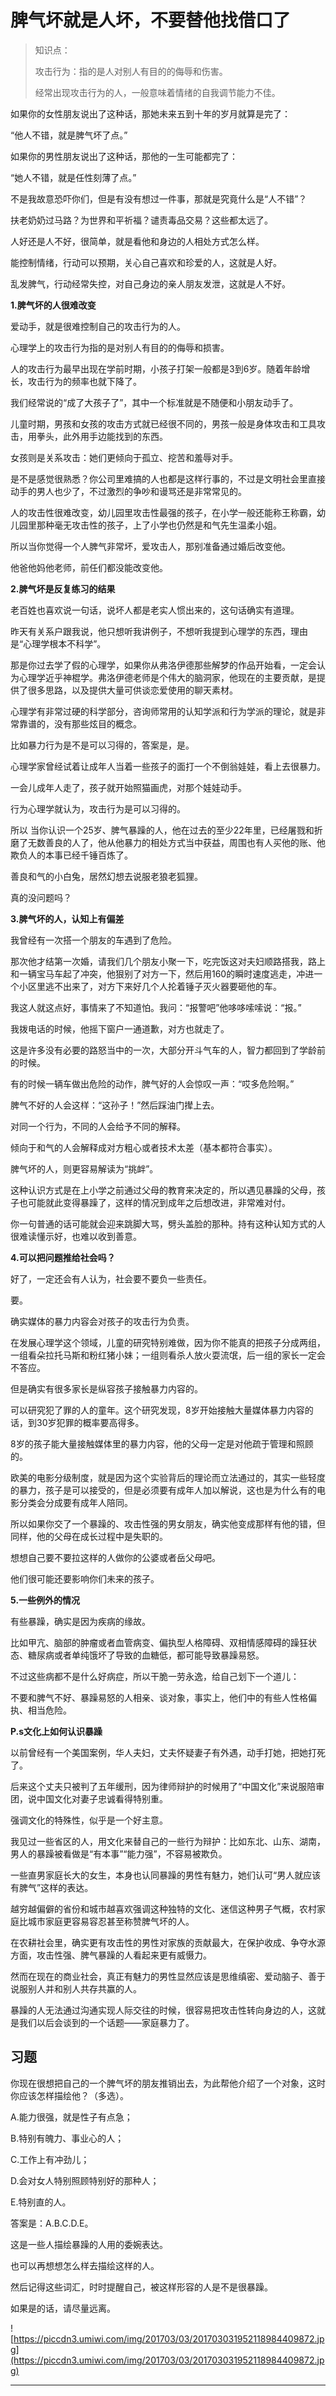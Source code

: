 # 脾气坏就是人坏，不要替他找借口了

> 知识点：
> 
> 攻击行为：指的是人对别人有目的的侮辱和伤害。
> 
> 
> 
> 经常出现攻击行为的人，一般意味着情绪的自我调节能力不佳。

如果你的女性朋友说出了这种话，那她未来五到十年的岁月就算是完了：

“他人不错，就是脾气坏了点。”

如果你的男性朋友说出了这种话，那他的一生可能都完了：

“她人不错，就是任性刻薄了点。”

不是我故意恐吓你们，但是有没有想过一件事，那就是究竟什么是“人不错”？

扶老奶奶过马路？为世界和平祈福？谴责毒品交易？这些都太远了。

人好还是人不好，很简单，就是看他和身边的人相处方式怎么样。

能控制情绪，行动可以预期，关心自己喜欢和珍爱的人，这就是人好。

乱发脾气，行动经常失控，对自己身边的亲人朋友发泄，这就是人不好。

 **1.脾气坏的人很难改变**

爱动手，就是很难控制自己的攻击行为的人。

心理学上的攻击行为指的是对别人有目的的侮辱和损害。

人的攻击行为最早出现在学前时期，小孩子打架一般都是3到6岁。随着年龄增长，攻击行为的频率也就下降了。

我们经常说的“成了大孩子了”，其中一个标准就是不随便和小朋友动手了。

儿童时期，男孩和女孩的攻击方式就已经很不同的，男孩一般是身体攻击和工具攻击，用拳头，此外用手边能找到的东西。

女孩则是关系攻击：她们更倾向于孤立、挖苦和羞辱对手。

是不是感觉很熟悉？你公司里难搞的人也都是这样行事的，不过是文明社会里直接动手的男人也少了，不过激烈的争吵和谩骂还是非常常见的。

人的攻击性很难改变，幼儿园里攻击性最强的孩子，在小学一般还能称王称霸，幼儿园里那种毫无攻击性的孩子，上了小学也仍然是和气先生温柔小姐。

所以当你觉得一个人脾气非常坏，爱攻击人，那别准备通过婚后改变他。

他爸他妈他老师，前任们都没能改变他。

 **2.脾气坏是反复练习的结果**

老百姓也喜欢说一句话，说坏人都是老实人惯出来的，这句话确实有道理。

昨天有关系户跟我说，他只想听我讲例子，不想听我提到心理学的东西，理由是“心理学根本不科学”。

那是你过去学了假的心理学，如果你从弗洛伊德那些解梦的作品开始看，一定会认为心理学近乎神棍学。弗洛伊德老师是个伟大的脑洞家，他现在的主要贡献，是提供了很多思路，以及提供大量可供谈恋爱使用的聊天素材。

心理学有非常过硬的科学部分，咨询师常用的认知学派和行为学派的理论，就是非常靠谱的，没有那些炫目的概念。

比如暴力行为是不是可以习得的，答案是，是。

心理学家曾经试着让成年人当着一些孩子的面打一个不倒翁娃娃，看上去很暴力。

一会儿成年人走了，孩子就开始照猫画虎，对那个娃娃动手。

行为心理学就认为，攻击行为是可以习得的。

所以 当你认识一个25岁、脾气暴躁的人，他在过去的至少22年里，已经屠戮和折磨了无数善良的人了，他从他暴力的相处方式当中获益，周围也有人买他的账、他欺负人的本事已经千锤百炼了。

善良和气的小白兔，居然幻想去说服老狼老狐狸。

真的没问题吗？

 **3.脾气坏的人，认知上有偏差**

我曾经有一次搭一个朋友的车遇到了危险。

那次他才结第一次婚，请我们几个朋友小聚一下，吃完饭这对夫妇顺路搭我，路上和一辆宝马车起了冲突，他狠别了对方一下，然后用160的瞬时速度逃走，冲进一个小区里逃不出来了，对方下来好几个人抡着锤子灭火器要砸他的车。

我这人就这点好，事情来了不知道怕。我问：“报警吧”他哆哆嗦嗦说：“报。”

我拨电话的时候，他摇下窗户一通道歉，对方也就走了。

这是许多没有必要的路怒当中的一次，大部分开斗气车的人，智力都回到了学龄前的时候。

有的时候一辆车做出危险的动作，脾气好的人会惊叹一声：“哎多危险啊。”

脾气不好的人会这样：“这孙子！”然后踩油门撵上去。

对同一个行为，不同的人会给予不同的解释。

倾向于和气的人会解释成对方粗心或者技术太差（基本都符合事实）。

脾气坏的人，则更容易解读为“挑衅”。

这种认识方式是在上小学之前通过父母的教育来决定的，所以遇见暴躁的父母，孩子也可能就此变得暴躁了，这样的情况到成年之后想改进，非常难对付。

你一句普通的话可能就会迎来跳脚大骂，劈头盖脸的那种。持有这种认知方式的人很难读懂示好，也难以收到善意。

 **4.可以把问题推给社会吗？**

好了，一定还会有人认为，社会要不要负一些责任。

要。

确实媒体的暴力内容会对孩子的攻击行为负责。

在发展心理学这个领域，儿童的研究特别难做，因为你不能真的把孩子分成两组，一组看朵拉托马斯和粉红猪小妹；一组则看杀人放火耍流氓，后一组的家长一定会不答应。

但是确实有很多家长是纵容孩子接触暴力内容的。

可以研究犯了罪的人的童年。这个研究发现，8岁开始接触大量媒体暴力内容的话，到30岁犯罪的概率要高得多。

8岁的孩子能大量接触媒体里的暴力内容，他的父母一定是对他疏于管理和照顾的。

欧美的电影分级制度，就是因为这个实验背后的理论而立法通过的，其实一些轻度的暴力，孩子是可以接受的，但是必须要有成年人加以解说，这也是为什么有的电影分类会分成要有成年人陪同。

所以如果你交了一个暴躁的、攻击性强的男女朋友，确实他变成那样有他的错，但同样，他的父母在成长过程中是失职的。

想想自己要不要拉这样的人做你的公婆或者岳父母吧。

他们很可能还要影响你们未来的孩子。

 **5.一些例外的情况**

有些暴躁，确实是因为疾病的缘故。

比如甲亢、脑部的肿瘤或者血管病变、偏执型人格障碍、双相情感障碍的躁狂状态、糖尿病或者单纯饿坏了导致的血糖低，都可能导致暴躁易怒。

不过这些病都不是什么好病症，所以干脆一劳永逸，给自己划下一个道儿：

不要和脾气不好、暴躁易怒的人相亲、谈对象，事实上，他们中的有些人性格偏执、相当危险。

 **P.s文化上如何认识暴躁**

以前曾经有一个美国案例，华人夫妇，丈夫怀疑妻子有外遇，动手打她，把她打死了。

后来这个丈夫只被判了五年缓刑，因为律师辩护的时候用了“中国文化”来说服陪审团，说中国文化对妻子忠诚看得特别重。

强调文化的特殊性，似乎是一个好主意。

我见过一些省区的人，用文化来替自己的一些行为辩护：比如东北、山东、湖南，男人的暴躁被看做是“有本事”“能力强”，不容易被欺负。

一些直男家庭长大的女生，本身也认同暴躁的男性有魅力，她们认可“男人就应该有脾气”这样的表达。

越穷越偏僻的省份和城市越喜欢强调这种独特的文化、迷信这种男子气概，农村家庭比城市家庭更容易容忍甚至称赞脾气坏的人。

在农耕社会里，确实更有攻击性的男性对家族的贡献最大，在保护收成、争夺水源方面，攻击性强、脾气暴躁的人看起来更有威慑力。

然而在现在的商业社会，真正有魅力的男性显然应该是思维缜密、爱动脑子、善于说服别人并和别人共存共赢的人。

暴躁的人无法通过沟通实现人际交往的时候，很容易把攻击性转向身边的人，这就是我们以后会谈到的一个话题——家庭暴力了。

## 习题

你现在很想把自己的一个脾气坏的朋友推销出去，为此帮他介绍了一个对象，这时你应该怎样描绘他？（多选）。

A.能力很强，就是性子有点急；

B.特别有魄力、事业心的人；

C.工作上有冲劲儿；

D.会对女人特别照顾特别好的那种人；

E.特别直的人。

答案是：A.B.C.D.E。

这是一些人描绘暴躁的人用的委婉表达。

也可以再想想怎么样去描绘这样的人。

然后记得这些词汇，时时提醒自己，被这样形容的人是不是很暴躁。

如果是的话，请尽量远离。    

![https://piccdn3.umiwi.com/img/201703/03/201703031952118984409872.jpg](https://piccdn3.umiwi.com/img/201703/03/201703031952118984409872.jpg)

---
